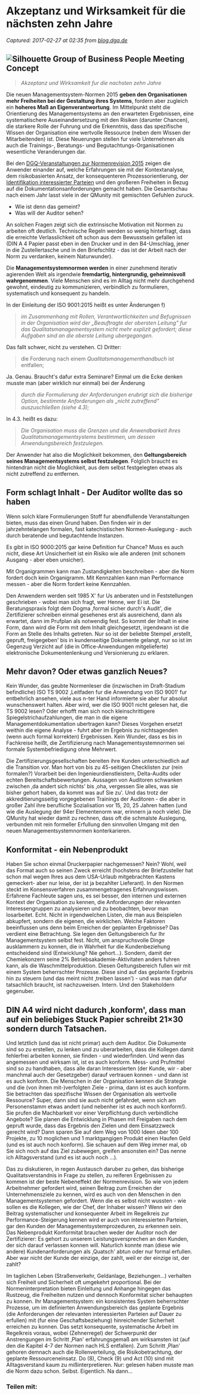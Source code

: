 # Akzeptanz und Wirksamkeit für die nächsten zehn Jahre

_Captured: 2017-02-27 at 02:35 from [blog.dgq.de](http://blog.dgq.de/normenrevision-2015-herausforderungen-in-der-umsetzung/)_

## ![Silhouette Group of Business People Meeting Concept](http://blog.dgq.de/wp-content/uploads/2016/09/Revision-1-1.jpg)

> _Akzeptanz und Wirksamkeit fur die nachsten zehn Jahre_

Die neuen Managementsystem-Normen 2015 **geben den Organisationen mehr Freiheiten bei der Gestaltung ihres Systems**, fordern aber zugleich ein **hoheres Maß an Eigenverantwortung**. Im Mittelpunkt steht die Orientierung des Managementsystems an den erwarteten Ergebnissen, eine systematischere Auseinandersetzung mit den Risiken (darunter Chancen), die starkere Rolle der Fuhrung und die Erkenntnis, dass das spezifische Wissen der Organisation eine wertvolle Ressource (neben dem Wissen der Mitarbeitenden) ist. Diese Neuerungen stellen fur viele Unternehmen als auch die Trainings-, Beratungs- und Begutachtungs-Organisationen wesentliche Veranderungen dar.

Bei den [DGQ-Veranstaltungen zur Normenrevision 2015](https://shop.dgq.de/products/workshop-iso-9001-2015) zeigen die Anwender einander auf, welche Erfahrungen sie mit der Kontextanalyse, dem risikobasierten Ansatz, der konsequenteren Prozessorientierung, der [Identifikation interessierter Parteien](http://blog.dgq.de/5-tipps-zum-stakeholder-management-nach-iso-90012015/) und den großeren Freiheiten in Bezug auf die Dokumentationsanforderungen gemacht haben. Die Gesamtschau nach einem Jahr lasst viele in der QMunity mit gemischten Gefuhlen zuruck.

  * Wie ist denn das gemeint?
  * Was will der Auditor sehen?

An solchen Fragen zeigt sich die extrinsische Motivation mit Normen zu arbeiten oft deutlich. Technische Regeln werden so wenig hinterfragt, dass die erreichte Verlasslichkeit oft schon aus dem Bewusstsein gefallen ist (DIN A 4 Papier passt eben in den Drucker und in den B4-Umschlag, jener in die Zustellertasche und in den Briefschlitz - das ist der Arbeit nach der Norm zu verdanken, keinem Naturwunder).

Die **Managementsystemnormen werden** in einer zunehmend iterativ agierenden Welt als irgendwie **fremdartig, hintergrundig, geheimnisvoll wahrgenommen**. Viele Menschen sind es im Alltag nicht mehr durchgehend gewohnt, eindeutig zu kommunizieren, verbindlich zu formulieren, systematisch und konsequent zu handeln.

In der Einleitung der ISO 9001:2015 heißt es unter Änderungen f)

> _im Zusammenhang mit Rollen, Verantwortlichkeiten und Befugnissen in der Organisation wird der „Beauftragte der obersten Leitung" fur das Qualitatsmanagementsystem nicht mehr explizit gefordert; diese Aufgaben sind an die oberste Leitung ubergegangen._

Das fallt schwer, nicht zu verstehen. C) Dritter:

> die Forderung nach einem _Qualitatsmanagementhandbuch_ ist entfallen;

Ja. Genau. Braucht's dafur extra Seminare? Einmal um die Ecke denken musste man (aber wirklich nur einmal) bei der Änderung

> _durch die Formulierung der Anforderungen erubrigt sich die bisherige Option, bestimmte Anforderungen als „nicht zutreffend" auszuschließen (siehe 4.3);_

In 4.3. heißt es dazu:

> _Die Organisation muss die Grenzen und die Anwendbarkeit ihres Qualitatsmanagementsystems bestimmen, um dessen Anwendungsbereich festzulegen._

Der Anwender hat also die Moglichkeit bekommen, den **Geltungsbereich seines Managementsystems selbst festzulegen**. Folglich braucht es hintendran nicht die Moglichkeit, aus dem selbst festgelegten etwas als nicht zutreffend zu entfernen.

## Form schlagt Inhalt - Der Auditor wollte das so haben

Wenn solch klare Formulierungen Stoff fur abendfullende Veranstaltungen bieten, muss das einen Grund haben. Den finden wir in der jahrzehntelangen formalen, fast katechistischen Normen-Auslegung - auch durch beratende und begutachtende Instanzen.

Es gibt in ISO 9000:2015 gar keine Definition fur Chance? Muss es auch nicht, diese Art Unsicherheit ist ein Risiko wie alle anderen (mit schonem Ausgang - aber eben unsicher).

Mit Organigrammen kann man Zustandigkeiten beschreiben - aber die Norm fordert doch kein Organigramm. Mit Kennzahlen kann man Performance messen - aber die Norm fordert keine Kennzahlen.

Den Anwendern werden seit 1985 X' fur Us anberaten und in Feststellungen geschrieben - wobei man sich fragt, wer Henne, wer Ei ist. Die Beratungspraxis folgt dem Dogma ‚formal sicher durch's Audit', die Zertifizierer schreiben einmal gesehenes erst als ausreichend, dann als erwartet, dann im Prufplan als notwendig fest. So kommt der Inhalt in eine Form, dann wird die Form mit dem Inhalt gleichgesetzt, irgendwann ist die Form an Stelle des Inhalts getreten. Nur so ist der beliebte Stempel ‚erstellt, gepruft, freigegeben' bis in kundenseitige Dokumente gelangt, nur so ist im Gegenzug Verzicht auf (die in Office-Anwendungen mitgelieferte) elektronische Dokumentenlenkung und Versionierung zu erklaren.

## Mehr davon? Oder etwas ganzlich Neues?

Kein Wunder, das geubte Normenleser die (inzwischen im Draft-Stadium befindliche) ISO TS 9002 ‚Leitfaden fur die Anwendung von ISO 9001' fur entbehrlich ansehen, viele aus n-ter Hand informierte sie aber fur absolut wunschenswert halten. Aber wird, wer die ISO 9001 nicht gelesen hat, die TS 9002 lesen? Oder erhofft man sich noch kleinschrittigere Spiegelstrichaufzahlungen, die man in die eigene Managementdokumentation ubertragen kann? Dieses Vorgehen ersetzt weithin die eigene Analyse - fuhrt aber im Ergebnis zu nichtsagenden (wenn auch formal korrekten) Ergebnissen. Kein Wunder, dass es bis in Fachkreise heißt, die Zertifizierung nach Managementsystemnormen sei formale Systembefriedigung ohne Mehrwert.

Die Zertifizierungsgesellschaften bereiten ihre Kunden unterschiedlich auf die Transition vor. Man hort von bis zu 45-seitigen Checklisten zur (rein formalen?) Vorarbeit bei den Ingenieurdienstleistern, Delta-Audits oder echten Bereitschaftsbewertungen. Aussagen von Auditoren schwanken zwischen ‚da andert sich nichts' bis ‚oha, vergessen Sie alles, was sie bisher gehort haben, da kommt was auf Sie zu'. Und das trotz der akkreditierungsseitig vorgegebenen Trainings der Auditoren - die aber in großer Zahl ihre berufliche Sozialisation vor 15, 20, 25 Jahren hatten (und wie die Auslegung der 94er Elementenorm war, erinnern ja noch viele). Die QMunity hat wieder damit zu rechnen, dass oft die schmalste Auslegung, verbunden mit rein formeller Erfullung den sinnvollen Umgang mit den neuen Managementsystemnormen konterkarieren.

## Konformitat - ein Nebenprodukt

Haben Sie schon einmal Druckerpapier nachgemessen? Nein? Wohl, weil das Format auch so seinen Zweck erreicht (hochstens der Briefzusteller hat schon mal wegen Ihres aus dem USA-Urlaub mitgebrachten Kastens gemeckert- aber nur leise, der ist ja bezahlter Lieferant). In den Normen steckt im Konsensverfahren zusammengetragenes Erfahrungswissen. Erfahrene Fachleute sagen uns, es sei besser, den internen und externen Kontext der Organisation zu kennen, die Anforderungen der relevanten Interessengruppen zu analysieren und zu beobachten, bevor man losarbeitet. Echt. Nicht in irgendwelchen Listen, die man aus Beispielen abkupfert, sondern die eigenen, die wirklichen. Welche Faktoren beeinflussen uns denn beim Erreichen der geplanten Ergebnisse? Das verdient eine Betrachtung. Sie legen den Geltungsbereich fur Ihr Managementsystem selbst fest. Nicht, um anspruchsvolle Dinge ausklammern zu konnen, die in Wahrheit fur die Kundenbeziehung entscheidend sind (Entwicklung? Nie gehort…). Sondern, damit der Chemiekonzern seine 2% Betriebsakademie-Aktivitaten anders fuhren kann, als die Waschmittelproduktion. Diesen Geltungsbereich fullen wir mit einem System beherrschter Prozesse. Diese sind auf das geplante Ergebnis hin zu steuern (und das meint nicht ‚treiben lassen') - und was man dafur tatsachlich braucht, ist nachzuweisen. Intern. Und den Stakeholdern gegenuber.

## DIN A4 wird nicht dadurch ‚konform', dass man auf ein beliebiges Stuck Papier schreibt 21×30 sondern durch Tatsachen.

Und letztlich (und das ist nicht primar) auch dem Auditor. Die Dokumente sind so zu erstellen, zu lenken und zu uberarbeiten, dass die Kollegen damit fehlerfrei arbeiten konnen, sie finden - und wiederfinden. Und wenn das angemessen und wirksam ist, ist es auch konform. Mess- und Prufmittel sind so zu handhaben, dass alle daran Interessierten (der Kunde, wir - aber manchmal auch der Gesetzgeber) darauf vertrauen konnen - und dann ist es auch konform. Die Menschen in der Organisation kennen die Strategie und die (von ihnen mit-)verfolgten Ziele - prima, dann ist es auch konform. Sie betrachten das spezifische Wissen der Organisation als wertvolle Ressource? Super, dann sind sie auch nicht gefahrdet, wenn sich am Personenstamm etwas andert (und nebenher ist es auch noch konform!). Sie prufen die Machbarkeit vor einer Verpflichtung durch verbindliche Angebote? Sie planen die Entwicklung in Phasen mit Freigaben nach dem gepruft wurde, dass das Ergebnis den Zielen und dem Einsatzzweck gerecht wird? Dann sparen Sie auf dem Weg von 1000 Ideen uber 100 Projekte, zu 10 moglichen und 1 marktgangigen Produkt einen Haufen Geld (und es ist auch noch konform). Sie schauen auf dem Weg immer mal, ob Sie sich noch auf das Ziel zubewegen, greifen ansonsten ein? Das nenne ich Alltagsverstand (und es ist auch noch …).

Das zu diskutieren, in regen Austausch daruber zu gehen, das bisherige Qualitatsverstandnis in Frage zu stellen, zu reiferen Ergebnissen zu kommen ist der beste Nebeneffekt der Normenrevision. So wie von jedem Arbeitnehmer gefordert wird, seinen Beitrag zum Erreichen der Unternehmensziele zu kennen, wird es auch von den Menschen in den Managementsystemen gefordert. Wenn die es selbst nicht wussten - wie sollen es die Kollegen, wie der Chef, der Inhaber wissen? Wenn wir den Beitrag systematischer und konsequenter Arbeit im Regelkreis zur Performance-Steigerung kennen wird er auch von interessierten Parteien, gar den Kunden der Managementsystemprozeduren, zu erkennen sein.  
Das Nebenprodukt Konformitat brauchen weder der Auditor noch der Zertifizierer: Es gehort zu unserem Leistungsversprechen an den Kunden, der sich darauf verlassen konnen will. Naturlich konnte man (diese wie andere) Kundenanforderungen als ‚Quatsch' abtun oder nur formal erfullen. Aber war nicht der Kunde der einzige, der zahlt, weil er der einzige ist, der zahlt?

Im taglichen Leben (Straßenverkehr, Geldanlage, Beziehungen…) verhalten sich Freiheit und Sicherheit oft umgekehrt proportional. Bei der Normeninterpretation bieten Einleitung und Anhange hingegen das Rustzeug, die Freiheiten nutzen und dennoch Konformitat sicher behaupten zu konnen. Ihr Managementsystem: ein konsistentes System beherrschter Prozesse, um im definierten Anwendungsbereich das geplante Ergebnis (die Anforderungen der relevanten interessierten Parteien auf Dauer zu erfullen) mit (fur eine Geschaftsbeziehung) hinreichender Sicherheit erreichen zu konnen. Das setzt konsequente, systematische Arbeit im Regelkreis voraus, wobei (Zehnerregel) der Schwerpunkt der Anstrengungen im Schritt ‚Plan' erfahrungsgemaß am wirksamsten ist (auf den die Kapitel 4-7 der Normen nach HLS entfallen). Zum Schritt ‚Plan' gehoren demnach auch die Rollenverteilung, die Risikobetrachtung, der geplante Ressourceneinsatz. Do (8), Check (9) und Act (10) sind mit Alltagsverstand kaum zu mißinterpretieren. Nur: gelesen haben musste man die Norm dazu schon. Selbst. Eigentlich. Na dann…

### Teilen mit:
